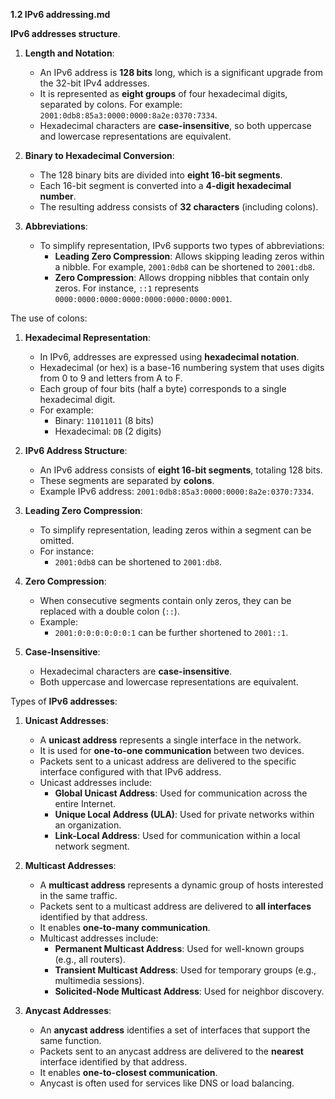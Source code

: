 **1.2 IPv6 addressing.md**

**IPv6 addresses structure**. 

1. **Length and Notation**:
    
    - An IPv6 address is **128 bits** long, which is a significant upgrade from the 32-bit IPv4 addresses.
    - It is represented as **eight groups** of four hexadecimal digits, separated by colons. For example: `2001:0db8:85a3:0000:0000:8a2e:0370:7334`.
    - Hexadecimal characters are **case-insensitive**, so both uppercase and lowercase representations are equivalent.
2. **Binary to Hexadecimal Conversion**:
    
    - The 128 binary bits are divided into **eight 16-bit segments**.
    - Each 16-bit segment is converted into a **4-digit hexadecimal number**.
    - The resulting address consists of **32 characters** (including colons).
3. **Abbreviations**:
    
    - To simplify representation, IPv6 supports two types of abbreviations:
        - **Leading Zero Compression**: Allows skipping leading zeros within a nibble. For example, `2001:0db8` can be shortened to `2001:db8`.
        - **Zero Compression**: Allows dropping nibbles that contain only zeros. For instance, `::1` represents `0000:0000:0000:0000:0000:0000:0000:0001`.

The use of colons:

1. **Hexadecimal Representation**:
    
    - In IPv6, addresses are expressed using **hexadecimal notation**.
    - Hexadecimal (or hex) is a base-16 numbering system that uses digits from 0 to 9 and letters from A to F.
    - Each group of four bits (half a byte) corresponds to a single hexadecimal digit.
    - For example:
        - Binary: `11011011` (8 bits)
        - Hexadecimal: `DB` (2 digits)
2. **IPv6 Address Structure**:
    
    - An IPv6 address consists of **eight 16-bit segments**, totaling 128 bits.
    - These segments are separated by **colons**.
    - Example IPv6 address: `2001:0db8:85a3:0000:0000:8a2e:0370:7334`.
3. **Leading Zero Compression**:
    
    - To simplify representation, leading zeros within a segment can be omitted.
    - For instance:
        - `2001:0db8` can be shortened to `2001:db8`.
4. **Zero Compression**:
    
    - When consecutive segments contain only zeros, they can be replaced with a double colon (`::`).
    - Example:
        - `2001:0:0:0:0:0:0:1` can be further shortened to `2001::1`.
5. **Case-Insensitive**:
    
    - Hexadecimal characters are **case-insensitive**.
    - Both uppercase and lowercase representations are equivalent.

Types of **IPv6 addresses**:

1. **Unicast Addresses**:
    
    - A **unicast address** represents a single interface in the network.
    - It is used for **one-to-one communication** between two devices.
    - Packets sent to a unicast address are delivered to the specific interface configured with that IPv6 address.
    - Unicast addresses include:
        - **Global Unicast Address**: Used for communication across the entire Internet.
        - **Unique Local Address (ULA)**: Used for private networks within an organization.
        - **Link-Local Address**: Used for communication within a local network segment.
2. **Multicast Addresses**:
    
    - A **multicast address** represents a dynamic group of hosts interested in the same traffic.
    - Packets sent to a multicast address are delivered to **all interfaces** identified by that address.
    - It enables **one-to-many communication**.
    - Multicast addresses include:
        - **Permanent Multicast Address**: Used for well-known groups (e.g., all routers).
        - **Transient Multicast Address**: Used for temporary groups (e.g., multimedia sessions).
        - **Solicited-Node Multicast Address**: Used for neighbor discovery.
3. **Anycast Addresses**:
    
    - An **anycast address** identifies a set of interfaces that support the same function.
    - Packets sent to an anycast address are delivered to the **nearest** interface identified by that address.
    - It enables **one-to-closest communication**.
    - Anycast is often used for services like DNS or load balancing.

